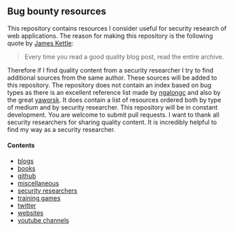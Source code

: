 ## Bug bounty resources
This repository contains resources I consider useful for security research of web applications.
The reason for making this repository is the following quote by [James Kettle](https://portswigger.net/blog/so-you-want-to-be-a-web-security-researcher):
> Every time you read a good quality blog post, read the entire archive.

Therefore if I find quality content from a security researcher I try to find additional sources from the same author.
These sources will be added to this repository.
The repository does not contain an index based on bug types as there is an excellent reference list made by [ngalongc](https://github.com/ngalongc/bug-bounty-reference) and also by the great [yaworsk](https://www.torontowebsitedeveloper.com/hacking-resources).
It does contain a list of resources ordered both by type of medium and by security researcher.
This repository will be in constant development. You are welcome to submit pull requests.
I want to thank all security researchers for sharing quality content. 
It is incredibly helpful to find my way as a security researcher.

#### Contents
  * [blogs](https://github.com/SmitherSec/bug-bounty-resources/blob/master/blogs.md)
  * [books](https://github.com/SmitherSec/bug-bounty-resources/blob/master/books.md)
  * [github](https://github.com/SmitherSec/bug-bounty-resources/blob/master/github.md)
  * [miscellaneous](https://github.com/SmitherSec/bug-bounty-resources/blob/master/miscellaneous.md)
  * [security researchers](https://github.com/SmitherSec/bug-bounty-resources/blob/master/security-researchers.md)
  * [training games](https://github.com/SmitherSec/bug-bounty-resources/blob/master/Training-games.md)
  * [twitter](https://github.com/SmitherSec/bug-bounty-resources/blob/master/twitter.md)
  * [websites](https://github.com/SmitherSec/bug-bounty-resources/blob/master/website.md)
  * [youtube channels](https://github.com/SmitherSec/bug-bounty-resources/blob/master/youtube-channels.md)



